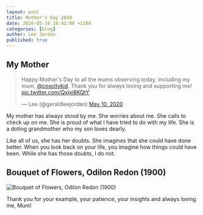 ```yaml
---
layout: post
title: Mother's Day 2020
date: 2020-05-10 18:42:00 +1200
categories: [blog]
author: Lee Jordan
published: true
---
```


<h2>My Mother</h2>

<blockquote class="twitter-tweet" data-width="100%"><p lang="en" dir="ltr">Happy Mother&#39;s Day to all the mums observing today, including my mum, <a href="https://twitter.com/coxcitykid?ref_src=twsrc%5Etfw">@coxcitykid</a>. Thank you for always loving and supporting me! <a href="https://t.co/Qxjxi8KQtY">pic.twitter.com/Qxjxi8KQtY</a></p>&mdash; Lee (@geraldleejordan) <a href="https://twitter.com/geraldleejordan/status/1259324437293236225?ref_src=twsrc%5Etfw">May 10, 2020</a></blockquote> <script async src="https://platform.twitter.com/widgets.js" charset="utf-8"></script> 

<p>My mother has always stood by me. She worries about me. She calls to check up on me. She is proud of what I have tried to do with my life. She is a doting grandmother who my son loves dearly.</p>

<p>Like all of us, she has her doubts. She imagines that she could have done better. When you look back on your life, you imagine how things could have been. While she has those doubts, I do not.</p>

<h2>Bouquet of Flowers, Odilon Redon (1900)</h2>

<img class="img-border" src="https://geraldleejordan.com/public/assets/images/rodin-odilon-1900-bouquet-of-flowers.jpg" alt="Bouquet of Flowers, Odilon Redon (1900)">

<p>Thank you for your example, your patience, your insights and always loving me, Mum!</p>
